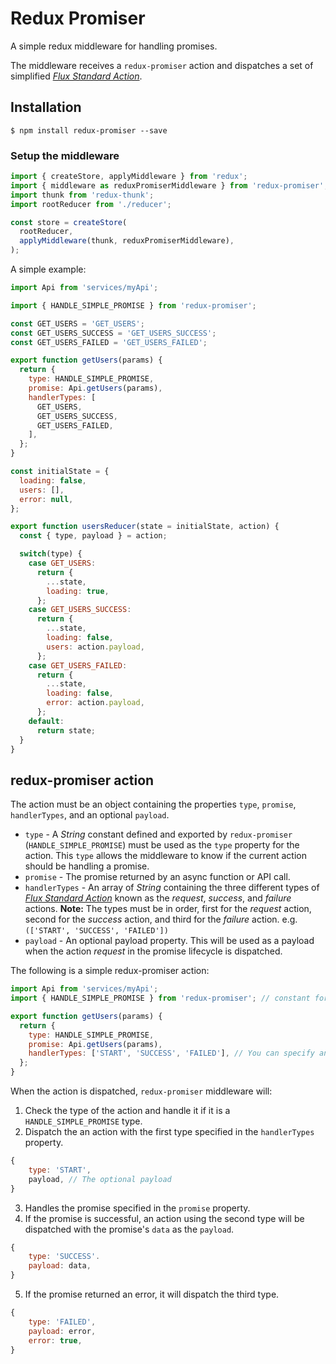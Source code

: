 # Redux Promiser

A simple redux middleware for handling promises.

The middleware receives a `redux-promiser` action and dispatches a set of simplified [*Flux Standard Action*](https://github.com/acdlite/flux-standard-action).

## Installation
```
$ npm install redux-promiser --save
```
### Setup the middleware
```js
import { createStore, applyMiddleware } from 'redux';
import { middleware as reduxPromiserMiddleware } from 'redux-promiser';
import thunk from 'redux-thunk';
import rootReducer from './reducer';

const store = createStore(
  rootReducer,
  applyMiddleware(thunk, reduxPromiserMiddleware),
);
```
A simple example:
```js
import Api from 'services/myApi';

import { HANDLE_SIMPLE_PROMISE } from 'redux-promiser';

const GET_USERS = 'GET_USERS';
const GET_USERS_SUCCESS = 'GET_USERS_SUCCESS';
const GET_USERS_FAILED = 'GET_USERS_FAILED';

export function getUsers(params) {
  return {
    type: HANDLE_SIMPLE_PROMISE,
    promise: Api.getUsers(params),
    handlerTypes: [
      GET_USERS,
      GET_USERS_SUCCESS,
      GET_USERS_FAILED,
    ],
  };
}

const initialState = {
  loading: false,
  users: [],
  error: null,
};

export function usersReducer(state = initialState, action) {
  const { type, payload } = action;

  switch(type) {
    case GET_USERS:
      return {
        ...state,
        loading: true,
      };
    case GET_USERS_SUCCESS:
      return {
        ...state,
        loading: false,
        users: action.payload,
      };
    case GET_USERS_FAILED:
      return {
        ...state,
        loading: false,
        error: action.payload,
      };
    default:
      return state;
  }
}
```

## redux-promiser action

The action must be an object containing the properties `type`, `promise`, `handlerTypes`, and an optional `payload`.

* `type` - A *String* constant defined and exported by `redux-promiser` (`HANDLE_SIMPLE_PROMISE`) must be used as the `type` property for the action. This `type` allows the middleware to know if the current action should be handling a promise.
* `promise` - The promise returned by an async function or API call.
* `handlerTypes` - An array of *String* containing the three different types of [*Flux Standard Action*](https://github.com/acdlite/flux-standard-action) known as the *request*, *success*, and *failure* actions.
**Note:** The types must be in order, first for the *request* action, second for the *success* action, and third for the *failure* action. e.g.`(['START', 'SUCCESS', 'FAILED'])`
* `payload` - An optional payload property. This will be used as a payload when the action *request* in the promise lifecycle is dispatched.

The following is a simple redux-promiser action:

```js
import Api from 'services/myApi';
import { HANDLE_SIMPLE_PROMISE } from 'redux-promiser'; // constant for '@redux-promiser/HANDLE_SIMPLE_PROMISE'

export function getUsers(params) {
  return {
    type: HANDLE_SIMPLE_PROMISE,
	promise: Api.getUsers(params),
	handlerTypes: ['START', 'SUCCESS', 'FAILED'], // You can specify any type you want.
  };
}
```

When the action is dispatched, `redux-promiser` middleware will:
1. Check the type of the action and handle it if it is a `HANDLE_SIMPLE_PROMISE` type.
2. Dispatch the an action with the first type specified in the `handlerTypes` property.
```js
{
	type: 'START',
	payload, // The optional payload
}
```
3. Handles the promise specified in the `promise` property.
4. If the promise is successful, an action using the second type will be dispatched with the promise's `data` as the `payload`.
```js
{
	type: 'SUCCESS'.
	payload: data,
}
```
5. If the promise returned an error, it will dispatch the third type.
```js
{
	type: 'FAILED',
	payload: error,
	error: true,
}
```
